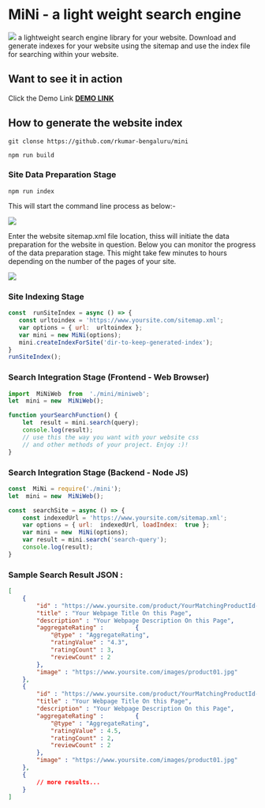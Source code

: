# MiNi - a light weight search engine
 
![](https://rkumar-bengaluru.github.io/mini/images/mini-ask.webp) a lightweight search engine library for your website. Download and generate indexes for your website using the sitemap and use the index file for searching within your website.

## Want to see it in action

Click the Demo Link **[DEMO LINK](https://rkumar-bengaluru.github.io/mini/)**

## How to generate the website index
```
git clonse https://github.com/rkumar-bengaluru/mini
```
```
npm run build
```
### Site Data Preparation Stage
```
npm run index
```
This will start the command line process as below:-

![](https://rkumar-bengaluru.github.io/mini/images/mini-ask.webp)

Enter the website sitemap.xml file location, thiss will initiate the data preparation for the website in question. Below you can monitor the progress of the data preparation stage. This might take few minutes to hours depending on the number of the pages of your site.

![](https://rkumar-bengaluru.github.io/mini/images/min-progress.webp)

### Site Indexing Stage
 ```javascript
const  runSiteIndex = async () => {
	const urltoindex = 'https://www.yoursite.com/sitemap.xml';
	var options = { url:  urltoindex };
	var mini = new MiNi(options);
	mini.createIndexForSite('dir-to-keep-generated-index');
}
runSiteIndex();
```
### Search Integration Stage (Frontend - Web Browser)
```javascript
import  MiNiWeb  from  './mini/miniweb';
let  mini = new  MiNiWeb();

function yourSearchFunction() {
	let  result = mini.search(query);
	console.log(result);
	// use this the way you want with your website css
	// and other methods of your project. Enjoy :)!
}
```

### Search Integration Stage (Backend - Node JS)
```javascript
const  MiNi = require('./mini');
let  mini = new  MiNiWeb();

const  searchSite = async () => {
	const indexedUrl = 'https://www.yoursite.com/sitemap.xml';
	var options = { url:  indexedUrl, loadIndex:  true };
	var mini = new  MiNi(options);
	var result = mini.search('search-query');
	console.log(result);
}
```
### Sample Search Result JSON :
```json
[
	{
		"id" : "https://www.yoursite.com/product/YourMatchingProductId-01",
		"title" : "Your Webpage Title On this Page",
		"description" : "Your Webpage Description On this Page",
		"aggregateRating" : 		{
			"@type" : "AggregateRating",
			"ratingValue" : "4.3",
			"ratingCount" : 3,
			"reviewCount" : 2
		},
		"image" : "https://www.yoursite.com/images/product01.jpg"
	},
	{
		"id" : "https://www.yoursite.com/product/YourMatchingProductId-02",
		"title" : "Your Webpage Title On this Page",
		"description" : "Your Webpage Description On this Page",
		"aggregateRating" : 		{
			"@type" : "AggregateRating",
			"ratingValue" : 4.5,
			"ratingCount" : 2,
			"reviewCount" : 2
		},
		"image" : "https://www.yoursite.com/images/product01.jpg"
	},
    {
        // more results...
    } 
]
```
